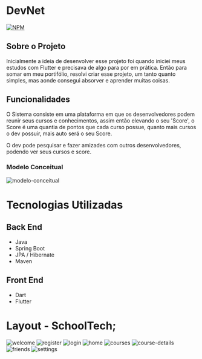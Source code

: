 # DevNet
[![NPM](https://img.shields.io/badge/license-MIT-green)](https://github.com/naudofp/schooltech-frontend/blob/main/LICENSE)

## Sobre o Projeto

Inicialmente a ideia de desenvolver esse projeto foi quando iniciei meus estudos com Flutter e precisava de algo para por em prática. 
Então para somar em meu portifólio, resolvi criar esse projeto, um tanto quanto simples, mas aonde consegui 
absorver e aprender muitas coisas.

## Funcionalidades

O Sistema consiste em uma plataforma em que os desenvolvedores podem reunir seus cursos e conhecimentos,
assim então elevando o seu 'Score', o Score é uma quantia de pontos que cada curso possue, quanto mais cursos o 
dev possuir, mais auto será o seu Score.

O dev pode pesquisar e fazer amizades com outros desenvolvedores, podendo ver seus cursos e score. 

### Modelo Conceitual

![modelo-conceitual](https://user-images.githubusercontent.com/106287877/203152897-71804ec5-1dbb-416a-8151-19f4765417ca.png)

# Tecnologias Utilizadas
## Back End

- Java
- Spring Boot
- JPA / Hibernate
- Maven

## Front End

- Dart
- Flutter

# Layout - SchoolTech;

![welcome](https://user-images.githubusercontent.com/106287877/203616746-5fc56d1e-0464-42f2-85b9-c1610e4cceb5.png)
![register](https://user-images.githubusercontent.com/106287877/203616784-9359d8c8-4f87-41db-b7d4-5005cadd8527.png)
![login](https://user-images.githubusercontent.com/106287877/203616803-c6c83161-a839-4ac2-9f36-298235b9e777.png)
![home](https://user-images.githubusercontent.com/106287877/203616884-e6d06a05-9759-4c90-9993-92663147c46f.png)
![courses](https://user-images.githubusercontent.com/106287877/203616922-d45bf5ac-3992-481f-835d-514a144a702f.png)
![course-details](https://user-images.githubusercontent.com/106287877/203616969-e80909c8-4f1d-4c74-be9c-aea1b55c7670.png)
![friends](https://user-images.githubusercontent.com/106287877/203616929-e7c78bd7-a1b5-4a01-84d7-adca47d3d2da.png)
![settings](https://user-images.githubusercontent.com/106287877/203617033-3a65dbd7-d1a7-4908-bb93-f4c1c630830d.png)
